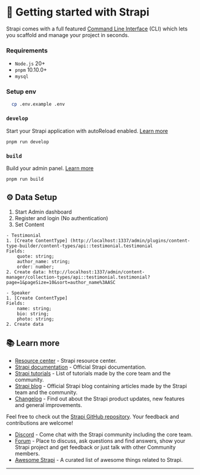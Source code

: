 # 🚀 Getting started with Strapi

Strapi comes with a full featured [Command Line Interface](https://docs.strapi.io/dev-docs/cli) (CLI) which lets you scaffold and manage your project in seconds.

### Requirements
- `Node.js` 20+
- `pnpm` 10.10.0+
- `mysql`

### Setup env

```bash
  cp .env.example .env
```

### `develop`

Start your Strapi application with autoReload enabled. [Learn more](https://docs.strapi.io/dev-docs/cli#strapi-develop)

```
pnpm run develop
```


### `build`

Build your admin panel. [Learn more](https://docs.strapi.io/dev-docs/cli#strapi-build)

```
pnpm run build
```

## ⚙️ Data Setup

1. Start Admin dashboard
2. Register and login (No authentication)
3. Set Content
```
- Testimonial
1. [Create ContentType] (http://localhost:1337/admin/plugins/content-type-builder/content-types/api::testimonial.testimonial
Fields:
    quote: string;
	author_name: string;
	order: number;
2. Create data: http://localhost:1337/admin/content-manager/collection-types/api::testimonial.testimonial?page=1&pageSize=10&sort=author_name%3AASC

- Speaker
1. [Create ContentType]
Fields:
    name: string;
    bio: string;
    photo: string;
2. Create data
```

## 📚 Learn more

- [Resource center](https://strapi.io/resource-center) - Strapi resource center.
- [Strapi documentation](https://docs.strapi.io) - Official Strapi documentation.
- [Strapi tutorials](https://strapi.io/tutorials) - List of tutorials made by the core team and the community.
- [Strapi blog](https://strapi.io/blog) - Official Strapi blog containing articles made by the Strapi team and the community.
- [Changelog](https://strapi.io/changelog) - Find out about the Strapi product updates, new features and general improvements.

Feel free to check out the [Strapi GitHub repository](https://github.com/strapi/strapi). Your feedback and contributions are welcome!

- [Discord](https://discord.strapi.io) - Come chat with the Strapi community including the core team.
- [Forum](https://forum.strapi.io/) - Place to discuss, ask questions and find answers, show your Strapi project and get feedback or just talk with other Community members.
- [Awesome Strapi](https://github.com/strapi/awesome-strapi) - A curated list of awesome things related to Strapi.

---

